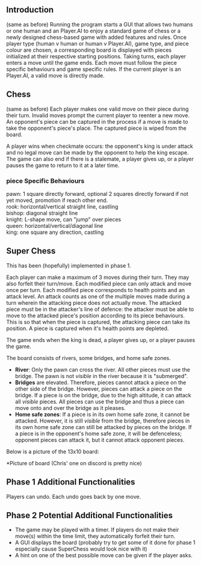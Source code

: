 ## Introduction 
(same as before)
Running the program starts a GUI that allows two humans or one human and an Player.AI to enjoy a standard game of chess or a
newly designed chess-based game with added features and rules. Once player type (human v human or human v Player.AI), game
type, and piece colour are chosen, a corresponding board is displayed with pieces initialized at their respective
starting positions. Taking turns, each player enters a move until the game ends. Each move must follow the piece
specific behaviours and game specific rules. If the current player is an Player.AI, a valid move is directly made.

## Chess
(same as before)
Each player makes one valid move on their piece during their turn. Invalid moves prompt the current player to reenter a
new move. An opponent's piece can be captured in the process if a move is made to take the opponent's piece's place. The
captured piece is wiped from the board.

A player wins when checkmate occurs: the opponent's king is under attack and no legal move can be made by the opponent
to help the king escape. The game can also end if there is a stalemate, a player gives up, or a player pauses the game
to return to it at a later time.

### piece Specific Behaviours
pawn: 1 square directly forward, optional 2 squares directly forward if not yet moved, promotion if reach other end.  
rook: horizontal/vertical straight line, castling  
bishop: diagonal straight line  
knight: L-shape move, can "jump" over pieces  
queen: horizontal/vertical/diagonal line  
king: one square any direction, castling

## Super Chess

This has been (hopefully) implemented in phase 1.

Each player can make a maximum of 3 moves during their turn. They may also forfeit their turn/move. Each modified piece 
can only attack and move once per turn. Each modified piece corresponds to health points and an attack level. An attack 
counts as one of the multiple moves made during a turn wherein the attacking piece does not actually move. The attacked
piece must be in the attacker's line of defence: the attacker must be able to move to the attacked piece's position 
according to its piece behaviours. This is so that when the piece is captured, the attacking piece can take its 
position. A piece is captured when it's health points are depleted.

The game ends when the king is dead, a player gives up, or a player pauses the game.

The board consists of rivers, some bridges, and home safe zones. 
* **River**: Only the pawn can cross the river. All other pieces must use the bridge. The pawn is not *visible* in the 
river because it is "submerged". 
* **Bridges** are elevated. Therefore, pieces cannot attack a piece on the other side of the bridge. However, pieces can 
attack a piece on the bridge. If a piece is on the bridge, due to the high altitude, it can attack all *visible* pieces.
All pieces can use the bridge and thus a piece can move onto and over the bridge as it pleases.
* **Home safe zones**: If a piece is in its own home safe zone, it cannot be attacked. However, it is still *visible* 
from the bridge, therefore pieces in its own home safe zone can still be attacked by pieces on the bridge. If a piece is 
in the opponent's home safe zone, it will be defenceless; opponent pieces can attack it, but it cannot attack opponent 
pieces.

Below is a picture of the 13x10 board:

*Picture of board (Chris' one on discord is pretty nice)

## Phase 1 Additional Functionalities

Players can undo. Each undo goes back by one move. 

## Phase 2 Potential Additional Functionalities

* The game may be played with a timer. If players do not make their move(s) within the time limit, they automatically
forfeit their turn. 
* A GUI displays the board (probably try to get some of it done for phase 1 especially cause SuperChess would look nice with it)
* A hint on one of the best possible move can be given if the player asks.